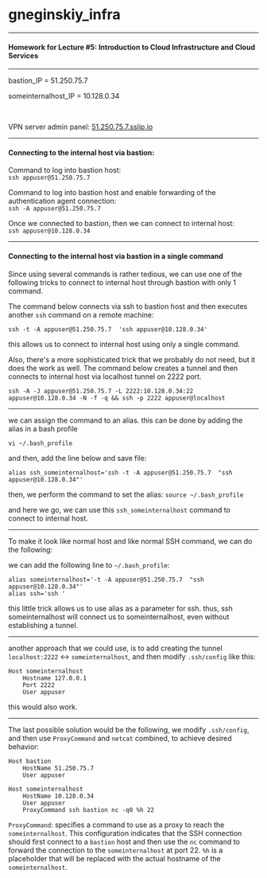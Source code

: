 # gneginskiy_infra

------------------------------------------------------
#### Homework for Lecture #5: Introduction to Cloud Infrastructure and Cloud Services

------------------------------------------------------

bastion_IP = 51.250.75.7

someinternalhost_IP = 10.128.0.34

<br>

VPN server admin panel: [51.250.75.7.sslip.io](51.250.75.7.sslip.io)

------------------------------------------------------

#### Connecting to the internal host via bastion:
Command to log into bastion host: <br>
`ssh appuser@51.250.75.7`

Command to log into bastion host and enable forwarding of the authentication agent connection: <br>
`ssh -A appuser@51.250.75.7`

Once we connected to bastion, then we can connect to internal host: <br>
`ssh appuser@10.128.0.34`

------------------------------------------------------
#### Connecting to the internal host via bastion in a single command

Since using several commands is rather tedious, we can use one of the following
tricks to connect to internal host through bastion with only 1 command.



The command below connects via ssh to bastion host and then executes another `ssh`  command on a remote machine:<br>

`ssh -t -A appuser@51.250.75.7  'ssh appuser@10.128.0.34'`

this allows us to connect to internal host using only a single command.

Also, there's a more sophisticated trick that we probably do not need, but it does the work as well.
The command below creates a tunnel and then connects to internal host via localhost tunnel on 2222 port.

`ssh -A -J appuser@51.250.75.7 -L 2222:10.128.0.34:22 appuser@10.128.0.34 -N -f -q && ssh -p 2222 appuser@localhost`

------------------------------------------------------

we can assign the command to an alias. this can be done by adding the alias in a bash profile<br>

`vi ~/.bash_profile`

and then, add the line below and save file:

`alias ssh_someinternalhost='ssh -t -A appuser@51.250.75.7  "ssh appuser@10.128.0.34"'`

then, we perform the command to set the alias:
`source ~/.bash_profile`

and here we go, we can use this `ssh_someinternalhost` command to connect to internal host.

------------------------------------------------------
To make it look like normal host and like normal SSH command, we can do the following:

we can add the following line to `~/.bash_profile`:<br>

```
alias someinternalhost='-t -A appuser@51.250.75.7  "ssh appuser@10.128.0.34"'
alias ssh='ssh '
```
this little trick allows us to use alias as a parameter for ssh.
thus, ssh someinternalhost will connect us to someinternalhost, even without establishing a tunnel.

------------------------------------------------------
another approach that we could use, is to add creating the tunnel `localhost:2222` <-> `someinternalhost`, and then modify `.ssh/config` like this:

```
Host someinternalhost
    Hostname 127.0.0.1
    Port 2222
    User appuser
```
this would also work.

------------------------------------------------------
The last possible solution would be the following, we modify  `.ssh/config`, and then use `ProxyCommand` and `netcat` combined, to achieve desired behavior:

```
Host bastion
    HostName 51.250.75.7
    User appuser

Host someinternalhost
    HostName 10.128.0.34
    User appuser
    ProxyCommand ssh bastion nc -q0 %h 22
```

`ProxyCommand`: specifies a command to use as a proxy to reach the `someinternalhost`.
This configuration indicates that the SSH connection should first connect to a `bastion` host
and then use the `nc` command to forward the connection to the `someinternalhost` at port 22.
`%h` is a placeholder that will be replaced with the actual hostname of the `someinternalhost`.
